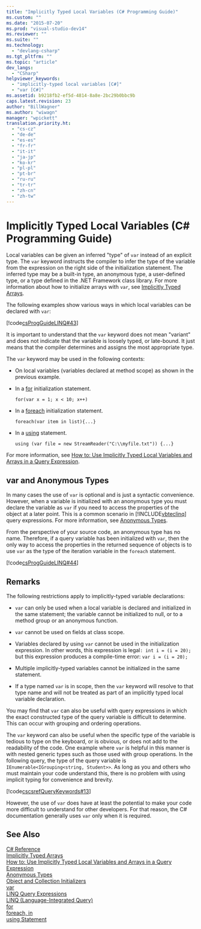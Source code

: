 ```yaml
---
title: "Implicitly Typed Local Variables (C# Programming Guide)"
ms.custom: ""
ms.date: "2015-07-20"
ms.prod: "visual-studio-dev14"
ms.reviewer: ""
ms.suite: ""
ms.technology: 
  - "devlang-csharp"
ms.tgt_pltfrm: ""
ms.topic: "article"
dev_langs: 
  - "CSharp"
helpviewer_keywords: 
  - "implicitly-typed local variables [C#]"
  - "var [C#]"
ms.assetid: b9218fb2-ef5d-4814-8a8e-2bc29b0bbc9b
caps.latest.revision: 23
author: "BillWagner"
ms.author: "wiwagn"
manager: "wpickett"
translation.priority.ht: 
  - "cs-cz"
  - "de-de"
  - "es-es"
  - "fr-fr"
  - "it-it"
  - "ja-jp"
  - "ko-kr"
  - "pl-pl"
  - "pt-br"
  - "ru-ru"
  - "tr-tr"
  - "zh-cn"
  - "zh-tw"
---
```

# Implicitly Typed Local Variables (C# Programming Guide)
Local variables can be given an inferred "type" of `var` instead of an explicit type. The `var` keyword instructs the compiler to infer the type of the variable from the expression on the right side of the initialization statement. The inferred type may be a built-in type, an anonymous type, a user-defined type, or a type defined in the .NET Framework class library. For more information about how to initialize arrays with `var`, see [Implicitly Typed Arrays](../arrays/implicitly-typed-arrays--csharp-programming-guide-.md).  
  
 The following examples show various ways in which local variables can be declared with `var`:  
  
 [!code[csProgGuideLINQ#43](../arrays/codesnippet/CSharp/implicitly-typed-local-variables--csharp-programming-guide-_1.cs)]  
  
 It is important to understand that the `var` keyword does not mean "variant" and does not indicate that the variable is loosely typed, or late-bound. It just means that the compiler determines and assigns the most appropriate type.  
  
 The `var` keyword may be used in the following contexts:  
  
-   On local variables (variables declared at method scope) as shown in the previous example.  
  
-   In a [for](../keywords/for--csharp-reference-.md) initialization statement.  
  
    ```  
    for(var x = 1; x < 10; x++)  
    ```  
  
-   In a [foreach](../keywords/foreach--in--csharp-reference-.md) initialization statement.  
  
    ```  
    foreach(var item in list){...}  
    ```  
  
-   In a [using](../keywords/using-statement--csharp-reference-.md) statement.  
  
    ```  
    using (var file = new StreamReader("C:\\myfile.txt")) {...}  
    ```  
  
 For more information, see [How to: Use Implicitly Typed Local Variables and Arrays in a Query Expression](../classes-and-structs/6b7354d2-af79-427a-b6a8-f74eb8fd0b91.md).  
  
## var and Anonymous Types  
 In many cases the use of `var` is optional and is just a syntactic convenience. However, when a variable is initialized with an anonymous type you must declare the variable as `var` if you need to access the properties of the object at a later point. This is a common scenario in [!INCLUDE[vbteclinq](../classes-and-structs/includes/vbteclinq_md.md)] query expressions. For more information, see [Anonymous Types](../classes-and-structs/anonymous-types--csharp-programming-guide-.md).  
  
 From the perspective of your source code, an anonymous type has no name. Therefore, if a query variable has been initialized with `var`, then the only way to access the properties in the returned sequence of objects is to use `var` as the type of the iteration variable in the `foreach` statement.  
  
 [!code[csProgGuideLINQ#44](../arrays/codesnippet/CSharp/implicitly-typed-local-variables--csharp-programming-guide-_2.cs)]  
  
## Remarks  
 The following restrictions apply to implicitly-typed variable declarations:  
  
-   `var` can only be used when a local variable is declared and initialized in the same statement; the variable cannot be initialized to null, or to a method group or an anonymous function.  
  
-   `var` cannot be used on fields at class scope.  
  
-   Variables declared by using `var` cannot be used in the initialization expression. In other words, this expression is legal`: int i = (i = 20);` but this expression produces a compile-time error: `var i = (i = 20);`  
  
-   Multiple implicitly-typed variables cannot be initialized in the same statement.  
  
-   If a type named `var` is in scope, then the `var` keyword will resolve to that type name and will not be treated as part of an implicitly typed local variable declaration.  
  
 You may find that `var` can also be useful with query expressions in which the exact constructed type of the query variable is difficult to determine. This can occur with grouping and ordering operations.  
  
 The `var` keyword can also be useful when the specific type of the variable is tedious to type on the keyboard, or is obvious, or does not add to the readability of the code. One example where `var` is helpful in this manner is with nested generic types such as those used with group operations. In the following query, the type of the query variable is `IEnumerable<IGrouping<string, Student>>`. As long as you and others who must maintain your code understand this, there is no problem with using implicit typing for convenience and brevity.  
  
 [!code[cscsrefQueryKeywords#13](../classes-and-structs/codesnippet/CSharp/implicitly-typed-local-variables--csharp-programming-guide-_3.cs)]  
  
 However, the use of `var` does have at least the potential to make your code more difficult to understand for other developers. For that reason, the C# documentation generally uses `var` only when it is required.  
  
## See Also  
 [C# Reference](../language-reference/csharp-reference.md)   
 [Implicitly Typed Arrays](../arrays/implicitly-typed-arrays--csharp-programming-guide-.md)   
 [How to: Use Implicitly Typed Local Variables and Arrays in a Query Expression](../classes-and-structs/6b7354d2-af79-427a-b6a8-f74eb8fd0b91.md)   
 [Anonymous Types](../classes-and-structs/anonymous-types--csharp-programming-guide-.md)   
 [Object and Collection Initializers](../classes-and-structs/object-and-collection-initializers--csharp-programming-guide-.md)   
 [var](../keywords/var--csharp-reference-.md)   
 [LINQ Query Expressions](../linq-query-expressions/linq-query-expressions--csharp-programming-guide-.md)   
 [LINQ (Language-Integrated Query)](../Topic/LINQ%20\(Language-Integrated%20Query\).md)   
 [for](../keywords/for--csharp-reference-.md)   
 [foreach, in](../keywords/foreach--in--csharp-reference-.md)   
 [using Statement](../keywords/using-statement--csharp-reference-.md)